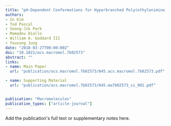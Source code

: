 ```yaml
---
title: "pH-Dependent Conformations for Hyperbranched Poly(ethylenimine) from All-Atom Molecular Dynamics"
authors:
- In Kim
- Tod Pascal
- Seong-Jik Park
- Mamadou Diallo
- William A. Goddard III
- Yousung Jung
date: "2018-03-27T00:00:00Z"
doi: "10.1021/acs.macromol.7b02573"
abstract: ""
links:
- name: Main Paper
  url: "publication/acs.macromol.7b02573/045.acs.macromol.7b02573.pdf"

- name: Supporting Material
  url: "publication/acs.macromol.7b02573/045.ma7b02573_si_001.pdf"


publication: "Macromolecules"
publication_types: ["article-journal"]
---
```


Add the publication's full text or supplementary notes here.

